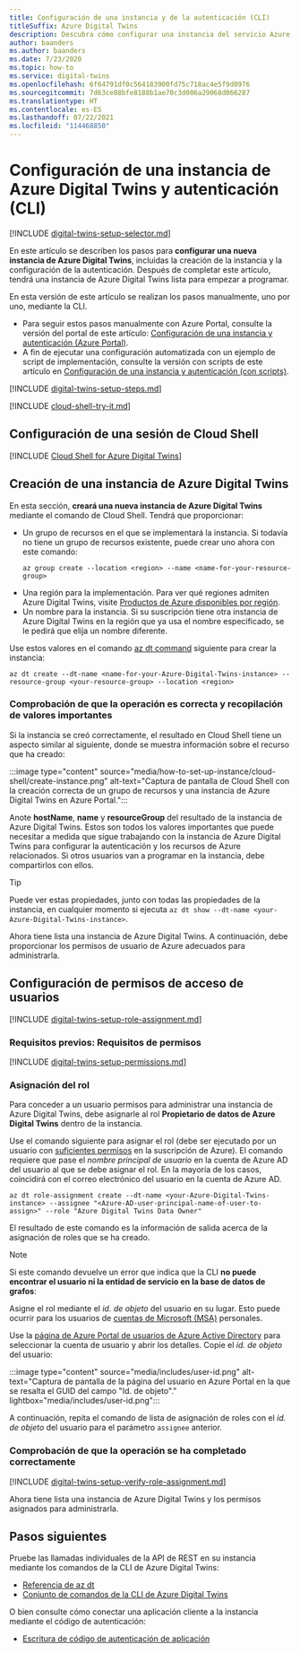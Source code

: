 ```yaml
---
title: Configuración de una instancia y de la autenticación (CLI)
titleSuffix: Azure Digital Twins
description: Descubra cómo configurar una instancia del servicio Azure Digital Twins mediante la CLI.
author: baanders
ms.author: baanders
ms.date: 7/23/2020
ms.topic: how-to
ms.service: digital-twins
ms.openlocfilehash: 6f64791df0c564183900fd75c718ac4e5f9d0976
ms.sourcegitcommit: 7d63ce88bfe8188b1ae70c3d006a29068d066287
ms.translationtype: HT
ms.contentlocale: es-ES
ms.lasthandoff: 07/22/2021
ms.locfileid: "114468850"
---
```

# <a name="set-up-an-azure-digital-twins-instance-and-authentication-cli"></a>Configuración de una instancia de Azure Digital Twins y autenticación (CLI)

[!INCLUDE [digital-twins-setup-selector.md](../../includes/digital-twins-setup-selector.md)]

En este artículo se describen los pasos para **configurar una nueva instancia de Azure Digital Twins**, incluidas la creación de la instancia y la configuración de la autenticación. Después de completar este artículo, tendrá una instancia de Azure Digital Twins lista para empezar a programar.

En esta versión de este artículo se realizan los pasos manualmente, uno por uno, mediante la CLI.
* Para seguir estos pasos manualmente con Azure Portal, consulte la versión del portal de este artículo: [Configuración de una instancia y autenticación (Azure Portal)](how-to-set-up-instance-portal.md).
* A fin de ejecutar una configuración automatizada con un ejemplo de script de implementación, consulte la versión con scripts de este artículo en [Configuración de una instancia y autenticación (con scripts)](how-to-set-up-instance-scripted.md).

[!INCLUDE [digital-twins-setup-steps.md](../../includes/digital-twins-setup-steps.md)]

[!INCLUDE [cloud-shell-try-it.md](../../includes/cloud-shell-try-it.md)]

## <a name="set-up-cloud-shell-session"></a>Configuración de una sesión de Cloud Shell
[!INCLUDE [Cloud Shell for Azure Digital Twins](../../includes/digital-twins-cloud-shell.md)]

## <a name="create-the-azure-digital-twins-instance"></a>Creación de una instancia de Azure Digital Twins

En esta sección, **creará una nueva instancia de Azure Digital Twins** mediante el comando de Cloud Shell. Tendrá que proporcionar:
* Un grupo de recursos en el que se implementará la instancia. Si todavía no tiene un grupo de recursos existente, puede crear uno ahora con este comando:
    ```azurecli-interactive
    az group create --location <region> --name <name-for-your-resource-group>
    ```
* Una región para la implementación. Para ver qué regiones admiten Azure Digital Twins, visite [Productos de Azure disponibles por región](https://azure.microsoft.com/global-infrastructure/services/?products=digital-twins).
* Un nombre para la instancia. Si su suscripción tiene otra instancia de Azure Digital Twins en la región que ya usa el nombre especificado, se le pedirá que elija un nombre diferente.

Use estos valores en el comando [az dt command](/cli/azure/dt?view=azure-cli-latest&preserve-view=true) siguiente para crear la instancia:

```azurecli-interactive
az dt create --dt-name <name-for-your-Azure-Digital-Twins-instance> --resource-group <your-resource-group> --location <region>
```

### <a name="verify-success-and-collect-important-values"></a>Comprobación de que la operación es correcta y recopilación de valores importantes

Si la instancia se creó correctamente, el resultado en Cloud Shell tiene un aspecto similar al siguiente, donde se muestra información sobre el recurso que ha creado:

:::image type="content" source="media/how-to-set-up-instance/cloud-shell/create-instance.png" alt-text="Captura de pantalla de Cloud Shell con la creación correcta de un grupo de recursos y una instancia de Azure Digital Twins en Azure Portal.":::

Anote **hostName**, **name** y **resourceGroup** del resultado de la instancia de Azure Digital Twins. Estos son todos los valores importantes que puede necesitar a medida que sigue trabajando con la instancia de Azure Digital Twins para configurar la autenticación y los recursos de Azure relacionados. Si otros usuarios van a programar en la instancia, debe compartirlos con ellos.

> [!TIP]
> Puede ver estas propiedades, junto con todas las propiedades de la instancia, en cualquier momento si ejecuta `az dt show --dt-name <your-Azure-Digital-Twins-instance>`.

Ahora tiene lista una instancia de Azure Digital Twins. A continuación, debe proporcionar los permisos de usuario de Azure adecuados para administrarla.

## <a name="set-up-user-access-permissions"></a>Configuración de permisos de acceso de usuarios

[!INCLUDE [digital-twins-setup-role-assignment.md](../../includes/digital-twins-setup-role-assignment.md)]

### <a name="prerequisites-permission-requirements"></a>Requisitos previos: Requisitos de permisos

[!INCLUDE [digital-twins-setup-permissions.md](../../includes/digital-twins-setup-permissions.md)]

### <a name="assign-the-role"></a>Asignación del rol

Para conceder a un usuario permisos para administrar una instancia de Azure Digital Twins, debe asignarle al rol **Propietario de datos de Azure Digital Twins** dentro de la instancia.

Use el comando siguiente para asignar el rol (debe ser ejecutado por un usuario con [suficientes permisos](#prerequisites-permission-requirements) en la suscripción de Azure). El comando requiere que pase el *nombre principal de usuario* en la cuenta de Azure AD del usuario al que se debe asignar el rol. En la mayoría de los casos, coincidirá con el correo electrónico del usuario en la cuenta de Azure AD.

```azurecli-interactive
az dt role-assignment create --dt-name <your-Azure-Digital-Twins-instance> --assignee "<Azure-AD-user-principal-name-of-user-to-assign>" --role "Azure Digital Twins Data Owner"
```

El resultado de este comando es la información de salida acerca de la asignación de roles que se ha creado.

> [!NOTE]
> Si este comando devuelve un error que indica que la CLI **no puede encontrar el usuario ni la entidad de servicio en la base de datos de grafos**:
>
> Asigne el rol mediante el *id. de objeto* del usuario en su lugar. Esto puede ocurrir para los usuarios de [cuentas de Microsoft (MSA)](https://account.microsoft.com/account) personales. 
>
> Use la [página de Azure Portal de usuarios de Azure Active Directory](https://portal.azure.com/#blade/Microsoft_AAD_IAM/UsersManagementMenuBlade/AllUsers) para seleccionar la cuenta de usuario y abrir los detalles. Copie el *id. de objeto* del usuario:
>
> :::image type="content" source="media/includes/user-id.png" alt-text="Captura de pantalla de la página del usuario en Azure Portal en la que se resalta el GUID del campo &quot;Id. de objeto&quot;." lightbox="media/includes/user-id.png":::
>
> A continuación, repita el comando de lista de asignación de roles con el *id. de objeto* del usuario para el parámetro `assignee` anterior.

### <a name="verify-success"></a>Comprobación de que la operación se ha completado correctamente

[!INCLUDE [digital-twins-setup-verify-role-assignment.md](../../includes/digital-twins-setup-verify-role-assignment.md)]

Ahora tiene lista una instancia de Azure Digital Twins y los permisos asignados para administrarla.

## <a name="next-steps"></a>Pasos siguientes

Pruebe las llamadas individuales de la API de REST en su instancia mediante los comandos de la CLI de Azure Digital Twins: 
* [Referencia de az dt](/cli/azure/dt?view=azure-cli-latest&preserve-view=true)
* [Conjunto de comandos de la CLI de Azure Digital Twins](concepts-cli.md)

O bien consulte cómo conectar una aplicación cliente a la instancia mediante el código de autenticación:
* [Escritura de código de autenticación de aplicación](how-to-authenticate-client.md)